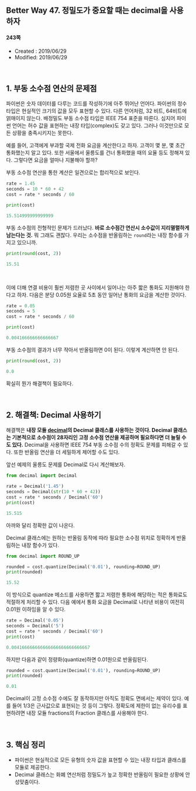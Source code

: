 ## Better Way 47. 정밀도가 중요할 때는 decimal을 사용하자

#### 243쪽

* Created : 2019/06/29
* Modified: 2019/06/29

<br>

## 1. 부동 소수점 연산의 문제점

파이썬은 숫자 데이터를 다루는 코드를 작성하기에 아주 뛰어난 언어다. 파이썬의 정수 타입은 현실적인 크기의 값을 모두 표현할 수 있다. 다른 언어처럼, 32 비트, 64비트에 얽매이지 않는다. 배정밀도 부동 소수점 타입은 IEEE 754 표준을 따른다. 심지어 파이썬 언어는 허수 값을 표현하는 내장 타입(complex)도 갖고 있다. 그러나 이것만으로 모든 상황을 충족시키지는 못한다.  

예를 들어, 고객에게 부과할 국제 전화 요금을 계산한다고 하자. 고객이 몇 분, 몇 초간 통화했는지 알고 있다. 또한 서울에서 울릉도를 건너 통화했을 때의 요율 등도 정해져 있다. 그렇다면 요금을 얼마나 지불해야 할까?

부동 소수점 연산을 통한 계산은 일견으로는 합리적으로 보인다.


```python
rate = 1.45
seconds = 10 * 60 + 42
cost = rate * seconds / 60

print(cost)

15.514999999999999
```

부동 소수점의 전형적인 문제가 드러났다. **바로 소수점간 연산시 소수값이 지리멸렬하게 남는다는 것.** 뭐 그래도 괜찮다. 우리는 소수점을 반올림하는 `round`라는 내장 함수를 가지고 있으니까.


```python
print(round(cost, 2))

15.51
```

<br>

이에 더해 연결 비용이 훨씬 저렴한 곳 사이에서 일어나는 아주 짧은 통화도 지원해야 한다고 하자. 다음은 분당 0.05원 요율로 5초 동안 일어난 통화의 요금을 계산한 것이다.

```python
rate = 0.05
seconds = 5
cost = rate * seconds / 60

print(cost)

0.004166666666666667
```

부동 소수점의 결과가 너무 작아서 반올림하면 0이 된다. 이렇게 계산하면 안 된다.

```python
print(round(cost, 2))

0.0
```

확실히 뭔가 해결책이 필요하다.

<br>

## 2. 해결책: Decimal 사용하기

해결책은 **내장 모듈 [decimal](https://docs.python.org/3/library/decimal.html)의 Decimal 클래스를 사용하는 것이다. Decimal 클래스는 기본적으로 소수점이 28자리인 고정 소수점 연산을 제공하며 필요하다면 더 늘릴 수도 있다.** Decimal을 사용하면 IEEE 754 부동 소수점 수의 정확도 문제를 피해갈 수 있다. 또한 반올림 연산을 더 세밀하게 제어할 수도 있다.

앞선 예제의 울릉도 문제를 Decimal로 다시 계산해보자.


```python
from decimal import Decimal 

rate = Decimal('1.45')
seconds = Decimal(str(10 * 60 + 42))
cost = rate * seconds / Decimal('60')
print(cost)

15.515
```

아까와 달리 정확한 값이 나온다.  

Decimal 클래스에는 원하는 반올림 동작에 따라 필요한 소수점 위치로 정확하게 반올림하는 내장 함수가 있다.

```python
from decimal import ROUND_UP

rounded = cost.quantize(Decimal('0.01'), rounding=ROUND_UP)
print(rounded)

15.52
```

이 방식으로 quantize 메소드를 사용하면 짧고 저렴한 통화에 해당하는 적은 통화료도 적절하게 처리할 수 있다. 다음 예에서 통화 요금을 Decimal로 나타낸 비용이 여전히 0.01원 이하임을 알 수 있다.

```python
rate = Decimal('0.05')
seconds = Decimal('5')
cost = rate * seconds / Decimal('60')
print(cost)

0.004166666666666666666666666667
```

하지만 다음과 같이 정량화(quantize)하면 0.01원으로 반올림된다.

```python
rounded = cost.quantize(Decimal('0.01'), rounding=ROUND_UP)
print(rounded)

0.01
```
 
Decimal이 고정 소수점 수에도 잘 동작하지만 아직도 정확도 면에서는 제약이 있다. 예를 들어 1/3은 근사값으로 표현되는 것 등이 그렇다. 정확도에 제한이 없는 유리수를 표현하려면 내장 모듈 fractions의 Fraction 클래스를 사용해야 한다.

<br>

## 3. 핵심 정리

* 파이썬은 현실적으로 모든 유형의 숫자 값을 표현할 수 있는 내장 타입과 클래스를 모듈로 제공한다.
* Decimal 클래스는 화폐 연산처럼 정밀도가 높고 정확한 반올림이 필요한 상황에 안성맞춤이다.
